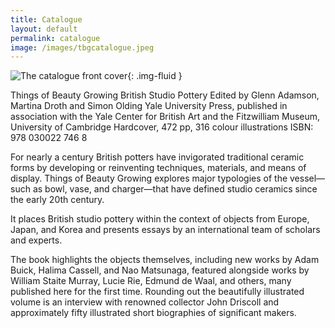 ```yaml
---
title: Catalogue
layout: default
permalink: catalogue
image: /images/tbgcatalogue.jpeg
---
```

![The catalogue front cover]({{page.image}}){: .img-fluid }

Things of Beauty Growing
British Studio Pottery
Edited by Glenn Adamson, Martina Droth and Simon Olding
Yale University Press, published in association with the Yale Center for British Art and the Fitzwilliam Museum, University of Cambridge
Hardcover, 472 pp, 316 colour illustrations
ISBN: 978 030022 746 8


For nearly a century British potters have invigorated traditional ceramic forms by developing or reinventing techniques, materials, and means of display.
Things of Beauty Growing explores major typologies of the vessel—such as bowl, vase, and charger—that have defined studio ceramics since the early 20th century.

It places British studio pottery within the context of objects from Europe, Japan, and Korea and presents essays by an international team of scholars and experts.

The book highlights the objects themselves, including new works by Adam Buick, Halima Cassell, and Nao Matsunaga, featured alongside works by William Staite Murray, Lucie Rie, Edmund de Waal, and others, many published here for the first time. Rounding out the beautifully illustrated volume is an interview with renowned collector John Driscoll and approximately fifty illustrated short biographies of significant makers.
